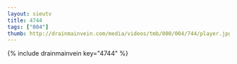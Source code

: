 ```yaml
--- 
layout: sieutv
title: 4744
tags: ["004"]
thumb: http://drainmainvein.com/media/videos/tmb/000/004/744/player.jpg
---
```

{% include drainmainvein key="4744" %} 
